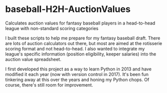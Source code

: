 # baseball-H2H-AuctionValues
Calculates auction values for fantasy baseball players in a head-to-head league with non-standard scoring categories

I built these scripts to help me prepare for my fantasy baseball draft. There are lots of auction calculators out there, but most are aimed at the rotisserie scoring format and not head-to-head. I also wanted to integrate my league's specific information (position eligibility, keeper salaries) into the auction value spreadsheet.

I first developed this project as a way to learn Python in 2013 and have modified it each year (now with version control in 2017). It's been fun tinkering away at this over the years and honing my Python chops. Of course, there's still room for improvement.
